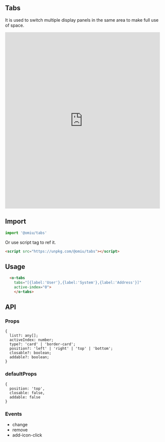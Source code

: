 ## Tabs  

It is used to switch multiple display panels in the same area to make full use of space.

<iframe height="572" style="width: 100%;" scrolling="no" title="OMIU Tabs" src="https://codepen.io/omijs/embed/XWmjyXK?height=572&theme-id=dark&default-tab=html,result" frameborder="no" allowtransparency="true" allowfullscreen="true" loading="lazy">
  See the Pen <a href='https://codepen.io/omijs/pen/XWmjyXK'>OMIU Tabs</a> by OMI
  (<a href='https://codepen.io/omijs'>@omijs</a>) on <a href='https://codepen.io'>CodePen</a>.
</iframe>

## Import

```js
import '@omiu/tabs'
```

Or use script tag to ref it.


```html
<script src="https://unpkg.com/@omiu/tabs"></script>
```

## Usage

```html
  <o-tabs 
    tabs="[{label:'User'},{label:'System'},{label:'Address'}]" 
    active-index="0">
	</o-tabs>
```


## API

### Props

```tsx
{
  list?: any[];
  activeIndex: number;
  type?: 'card' | 'border-card';
  position?: 'left' | 'right' | 'top' | 'bottom';
  closable?: boolean;
  addable?: boolean;
}
```

### defaultProps

```tsx
{
  position: 'top',
  closable: false,
  addable: false
}
```

### Events

* change
* remove
* add-icon-click
